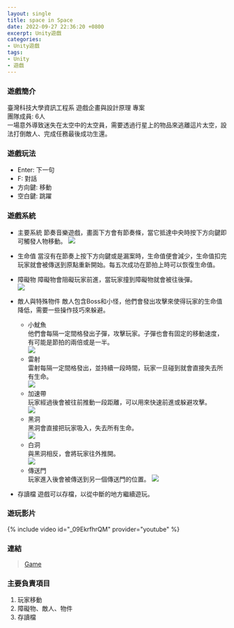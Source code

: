 ```yaml
---
layout: single
title: space in Space
date: 2022-09-27 22:36:20 +0800
excerpt: Unity遊戲
categories:
- Unity遊戲
tags:
- Unity
- 遊戲
---
```


### 遊戲簡介 
臺灣科技大學資訊工程系 遊戲企畫與設計原理 專案  
團隊成員: 6人  
一場意外導致迷失在太空中的太空員，需要透過行星上的物品來逃離這片太空，設法打倒敵人、完成任務最後成功生還。

### 遊戲玩法  
* Enter: 下一句  
* F: 對話  
* 方向鍵: 移動  
* 空白鍵: 跳躍

### 遊戲系統
* 主要系統
節奏音樂遊戲，畫面下方會有節奏條，當它抵達中央時按下方向鍵即可觸發人物移動。
![](/assets/imgs/Unity/spaceInSpace/Main.jpg)
* 生命值
當沒有在節奏上按下方向鍵或是漏案時，生命值便會減少，生命值扣完玩家就會被傳送到原點重新開始。每五次成功在節拍上時可以恢復生命值。
* 障礙物
障礙物會阻礙玩家前進，當玩家撞到障礙物就會被往後彈。  
![](/assets/imgs/Unity/spaceInSpace/Obstacles.jpg)
* 敵人與特殊物件 
敵人包含Boss和小怪，他們會發出攻擊來使得玩家的生命值降低，需要一些操作技巧來躲避。
    * 小魷魚  
    他們會每隔一定間格發出子彈，攻擊玩家。子彈也會有固定的移動速度，有可能是節拍的兩倍或是一半。  
    ![](/assets/imgs/Unity/spaceInSpace/Enemy.jpg)
    * 雷射  
    雷射每隔一定間格發出，並持續一段時間，玩家一旦碰到就會直接失去所有生命。  
    ![](/assets/imgs/Unity/spaceInSpace/Lazer.jpg)
    * 加速帶  
    玩家經過後會被往前推動一段距離，可以用來快速前進或躲避攻擊。  
    ![](/assets/imgs/Unity/spaceInSpace/Speed.jpg)
    * 黑洞  
    黑洞會直接把玩家吸入，失去所有生命。    
    ![](/assets/imgs/Unity/spaceInSpace/Black.jpg)
    * 白洞  
    與黑洞相反，會將玩家往外推開。  
    ![](/assets/imgs/Unity/spaceInSpace/White.jpg)
    * 傳送門  
    玩家進入後會被傳送到另一個傳送門的位置。 
    ![](/assets/imgs/Unity/spaceInSpace/Tele.jpg)

* 存讀檔
遊戲可以存檔，以從中斷的地方繼續遊玩。

### 遊玩影片
{% include video id="_09EkrfhrQM" provider="youtube" %}

### 連結  
> [Game](https://drive.google.com/drive/folders/1jzYNt_xk2yRsRwoIykv2MM4kn1xZdInk?usp=sharing)

### 主要負責項目
1. 玩家移動
2. 障礙物、敵人、物件
3. 存讀檔
